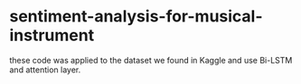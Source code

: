 # sentiment-analysis-for-musical-instrument
these code was applied to the dataset we found in Kaggle and use Bi-LSTM and attention layer.
